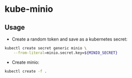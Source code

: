 # kube-minio

## Usage
* Create a random token and save as a kubernetes secret:
```bash
kubectl create secret generic minio \
    --from-literal=minio.secret.key=${MINIO_SECRET}
```

* Create minio:
```bash
kubectl create -f .
```
